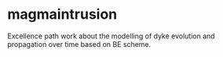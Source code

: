 # magmaintrusion
Excellence path work about the modelling of dyke evolution and propagation over time based on BE scheme.
